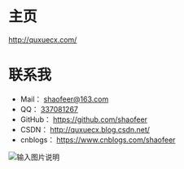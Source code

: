 # 主页
<a href="http://quxuecx.com/" target="_blank" >http://quxuecx.com/</a>


# 联系我


<ul><li>Mail： <a href="mailto:shaofeer@163.com" title="点击发邮件" target="_blank" rel="noopener" data-pjax-state="">shaofeer@163.com</a></li><li>QQ： <a href="http://wpa.qq.com/msgrd?v=3&amp;uin=337081267&amp;site=qq&amp;menu=yes" title="点击进入QQ聊天" target="_blank" rel="noopener" data-pjax-state="">337081267</a></li><li>GitHub： <a href="https://github.com/shaofeer" title="访问GitHub" target="_blank" rel="noopener" data-pjax-state="">https://github.com/shaofeer</a></li><li>CSDN： <a href="http://quxuecx.blog.csdn.net/" title="访问CSDN" target="_blank" rel="noopener" data-pjax-state="">http://quxuecx.blog.csdn.net/</a></li><li>cnblogs： <a href="https://www.cnblogs.com/shaofeer" title="访问博客园" target="_blank" rel="noopener" data-pjax-state="">https://www.cnblogs.com/shaofeer</a></li></ul>



![输入图片说明](https://images.gitee.com/uploads/images/2020/0706/154211_ecbd7db8_1491598.png "屏幕截图.png")